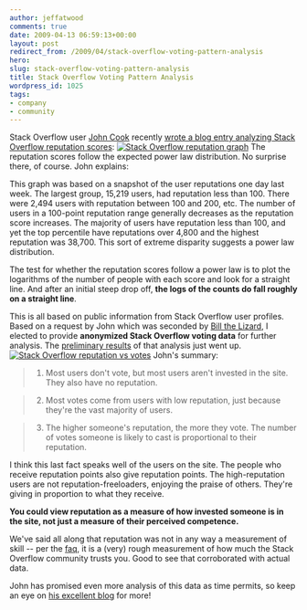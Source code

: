 ```yaml
---
author: jeffatwood
comments: true
date: 2009-04-13 06:59:13+00:00
layout: post
redirect_from: /2009/04/stack-overflow-voting-pattern-analysis
hero: 
slug: stack-overflow-voting-pattern-analysis
title: Stack Overflow Voting Pattern Analysis
wordpress_id: 1025
tags:
- company
- community
---
```



Stack Overflow user [John Cook](http://stackoverflow.com/users/25188/john-d-cook) recently [wrote a blog entry analyzing Stack Overflow reputation scores](http://www.johndcook.com/blog/2009/03/02/stackoverflow-reputation-statistics/):
[![Stack Overflow reputation graph](https://i.stack.imgur.com/9u5eJ.png)](http://www.johndcook.com/blog/2009/03/02/stackoverflow-reputation-statistics/)
The reputation scores follow the expected power law distribution. No surprise there, of course. John explains:





>
This graph was based on a snapshot of the user reputations one day last week. The largest group, 15,219 users, had reputation less than 100. There were 2,494 users with reputation between 100 and 200, etc. The number of users in a 100-point reputation range generally decreases as the reputation score increases. The majority of users have reputation less than 100, and yet the top percentile have reputations over 4,800 and the highest reputation was 38,700. This sort of extreme disparity suggests a power law distribution.

> 
> 
The test for whether the reputation scores follow a power law is to plot the logarithms of the number of people with each score and look for a straight line. And after an initial steep drop off, **the logs of the counts do fall roughly on a straight line**.






This is all based on public information from Stack Overflow user profiles. Based on a request by John which was seconded by [Bill the Lizard](http://stackoverflow.com/users/1288/bill-the-lizard), I elected to provide **anonymized Stack Overflow voting data** for further analysis. The [preliminary results](http://www.johndcook.com/blog/2009/04/12/civic-duty-on-stackoverflow/) of that analysis just went up.
[![Stack Overflow reputation vs votes](https://i.stack.imgur.com/LIQGo.png)](http://www.johndcook.com/blog/2009/04/12/civic-duty-on-stackoverflow/)
John's summary:





>

> 
> 

>   1. Most users don't vote, but most users aren't invested in the site. They also have no reputation.

>   2. Most votes come from users with low reputation, just because they're the vast majority of users.

>   3. The higher someone's reputation, the more they vote. The number of votes someone is likely to cast is proportional to their reputation.


> 
> 
I think this last fact speaks well of the users on the site. The people who receive reputation points also give reputation points. The high-reputation users are not reputation-freeloaders, enjoying the praise of others. They're giving in proportion to what they receive.

> 
> 
**You could view reputation as a measure of how invested someone is in the site, not just a measure of their perceived competence.**






We've said all along that reputation was not in any way a measurement of skill -- per the [faq](http://stackoverflow.com/faq), it is a (very) rough measurement of how much the Stack Overflow community trusts you. Good to see that corroborated with actual data.



John has promised even more analysis of this data as time permits, so keep an eye on [his excellent blog](http://www.johndcook.com/blog) for more!

